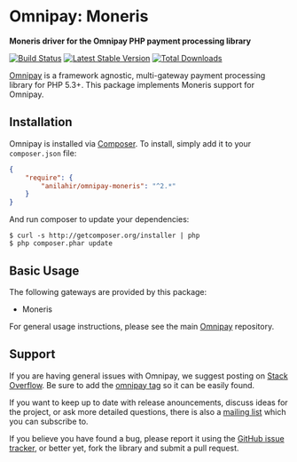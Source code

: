 # Omnipay: Moneris

**Moneris driver for the Omnipay PHP payment processing library**

[![Build Status](https://travis-ci.org/anilahir/omnipay-moneris.svg?branch=master)](https://travis-ci.org/anilahir/omnipay-moneris)
[![Latest Stable Version](https://poser.pugx.org/anilahir/omnipay-moneris/v/stable)](https://packagist.org/packages/anilahir/omnipay-moneris)
[![Total Downloads](https://poser.pugx.org/anilahir/omnipay-moneris/downloads)](https://packagist.org/packages/anilahir/omnipay-moneris)

[Omnipay](https://github.com/thephpleague/omnipay) is a framework agnostic, multi-gateway payment
processing library for PHP 5.3+. This package implements Moneris support for Omnipay.

## Installation

Omnipay is installed via [Composer](http://getcomposer.org/). To install, simply add it
to your `composer.json` file:

```json
{
    "require": {
        "anilahir/omnipay-moneris": "^2.*"
    }
}
```

And run composer to update your dependencies:

    $ curl -s http://getcomposer.org/installer | php
    $ php composer.phar update

## Basic Usage

The following gateways are provided by this package:

* Moneris

For general usage instructions, please see the main [Omnipay](https://github.com/thephpleague/omnipay)
repository.

## Support

If you are having general issues with Omnipay, we suggest posting on
[Stack Overflow](http://stackoverflow.com/). Be sure to add the
[omnipay tag](http://stackoverflow.com/questions/tagged/omnipay) so it can be easily found.

If you want to keep up to date with release anouncements, discuss ideas for the project,
or ask more detailed questions, there is also a [mailing list](https://groups.google.com/forum/#!forum/omnipay) which
you can subscribe to.

If you believe you have found a bug, please report it using the [GitHub issue tracker](https://github.com/anilahir/omnipay-moneris/issues),
or better yet, fork the library and submit a pull request.
